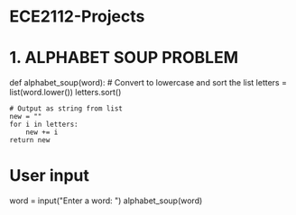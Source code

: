 # ECE2112-Projects

# 1. ALPHABET SOUP PROBLEM
def alphabet_soup(word):
    # Convert to lowercase and sort the list
    letters = list(word.lower())
    letters.sort()

    # Output as string from list
    new = ""
    for i in letters:
        new += i
    return new

# User input
word = input("Enter a word: ")
alphabet_soup(word)
